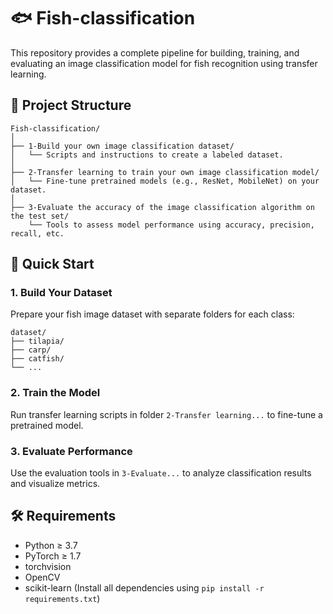 # 🐟 Fish-classification

This repository provides a complete pipeline for building, training, and evaluating an image classification model for fish recognition using transfer learning.

## 📁 Project Structure

```
Fish-classification/
│
├── 1-Build your own image classification dataset/
│   └── Scripts and instructions to create a labeled dataset.
│
├── 2-Transfer learning to train your own image classification model/
│   └── Fine-tune pretrained models (e.g., ResNet, MobileNet) on your dataset.
│
├── 3-Evaluate the accuracy of the image classification algorithm on the test set/
    └── Tools to assess model performance using accuracy, precision, recall, etc.
```

## 🚀 Quick Start

### 1. Build Your Dataset

Prepare your fish image dataset with separate folders for each class:

```
dataset/
├── tilapia/
├── carp/
├── catfish/
└── ...
```

### 2. Train the Model

Run transfer learning scripts in folder `2-Transfer learning...` to fine-tune a pretrained model.

### 3. Evaluate Performance

Use the evaluation tools in `3-Evaluate...` to analyze classification results and visualize metrics.

## 🛠️ Requirements

* Python ≥ 3.7
* PyTorch ≥ 1.7
* torchvision
* OpenCV
* scikit-learn
  (Install all dependencies using `pip install -r requirements.txt`)



